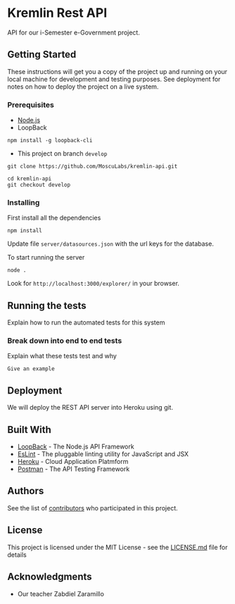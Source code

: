# Kremlin Rest API
API for our i-Semester e-Government project. 

## Getting Started
These instructions will get you a copy of the project up and running on your local machine for development and testing purposes. See deployment for notes on how to deploy the project on a live system.

### Prerequisites
- [Node.js](https://nodejs.org/es/)
- LoopBack

```
npm install -g loopback-cli
```

- This project on branch `develop`
```
git clone https://github.com/MoscuLabs/kremlin-api.git
```
```
cd kremlin-api
git checkout develop
```

### Installing

First install all the dependencies

```
npm install
```

Update file `server/datasources.json` with the url keys for the database.

To start running the server
```
node .
```

Look for `http://localhost:3000/explorer/` in your browser.

## Running the tests

Explain how to run the automated tests for this system

### Break down into end to end tests

Explain what these tests test and why

```
Give an example
```

## Deployment
We will deploy the REST API server into Heroku using git.

## Built With
* [LoopBack](http://loopback.io) - The Node.js API Framework
* [EsLint](https://eslint.org/) - The pluggable linting utility for JavaScript and JSX
* [Heroku](https://www.heroku.com/) - Cloud Application Platmform
* [Postman](https://www.getpostman.com/) - The API Testing Framework

## Authors
See the list of [contributors](https://github.com/orgs/MoscuLabs/people) who participated in this project.

## License
This project is licensed under the MIT License - see the [LICENSE.md](LICENSE.md) file for details

## Acknowledgments
* Our teacher Zabdiel Zaramillo
